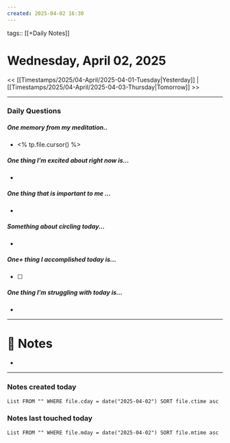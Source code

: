 ```yaml
---
created: 2025-04-02 16:30
---
```

tags:: [[+Daily Notes]]

# Wednesday, April 02, 2025

<< [[Timestamps/2025/04-April/2025-04-01-Tuesday|Yesterday]] | [[Timestamps/2025/04-April/2025-04-03-Thursday|Tomorrow]] >>

---
### Daily Questions
#####  One memory from my meditation..  
- <% tp.file.cursor() %>

#####  One thing I'm excited about right now is...
- 
##### One thing that is important to me ...
- 
##### Something about circling today...  
- 
##### One+ thing I accomplished today is...
- [ ] 

##### One thing I'm struggling with today is...
- 

---
# 📝 Notes
- 

---
### Notes created today
```dataview
List FROM "" WHERE file.cday = date("2025-04-02") SORT file.ctime asc
```

### Notes last touched today
```dataview
List FROM "" WHERE file.mday = date("2025-04-02") SORT file.mtime asc
```